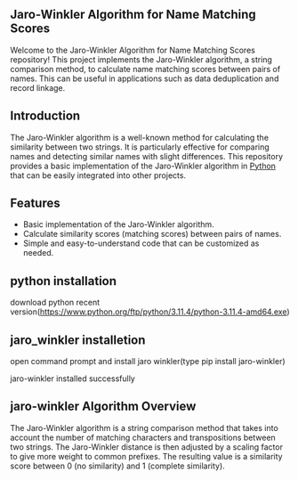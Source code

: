 ## Jaro-Winkler Algorithm for Name Matching Scores

Welcome to the Jaro-Winkler Algorithm for Name Matching Scores repository! This project implements the Jaro-Winkler algorithm, a string comparison method, to calculate name matching scores between pairs of names. This can be useful in applications such as data deduplication and record linkage.

## Introduction

The Jaro-Winkler algorithm is a well-known method for calculating the similarity between two strings. It is particularly effective for comparing names and detecting similar names with slight differences. This repository provides a basic implementation of the Jaro-Winkler algorithm in [Python](jaro_winkler.py) that can be easily integrated into other projects.

## Features

- Basic implementation of the Jaro-Winkler algorithm.
- Calculate similarity scores (matching scores) between pairs of names.
- Simple and easy-to-understand code that can be customized as needed.

## python installation
download python recent version(https://www.python.org/ftp/python/3.11.4/python-3.11.4-amd64.exe)

## jaro_winkler installetion
open command prompt and install jaro winkler(type pip install jaro-winkler)

jaro-winkler installed successfully

## jaro-winkler Algorithm Overview

The Jaro-Winkler algorithm is a string comparison method that takes into account the number of matching characters and transpositions between two strings. The Jaro-Winkler distance is then adjusted by a scaling factor to give more weight to common prefixes. The resulting value is a similarity score between 0 (no similarity) and 1 (complete similarity).
